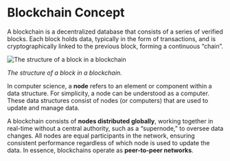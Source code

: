 # Blockchain Concept

A blockchain is a decentralized database that consists of a series of verified blocks. Each block holds data, typically in the form of transactions, and is cryptographically linked to the previous block, forming a continuous “chain”.

![The structure of a block in a blockchain](https://prod-files-secure.s3.us-west-2.amazonaws.com/2572e903-b68a-44d1-9c24-44473bb1f7dd/3045458c-9ae5-48ad-bdea-9f3fa1f68e3a/image.png)

_The structure of a block in a blockchain._

In computer science, a **node** refers to an element or component within a data structure. For simplicity, a node can be understood as a computer. These data structures consist of nodes (or computers) that are used to update and manage data.

A blockchain consists of **nodes distributed globally**, working together in real-time without a central authority, such as a “supernode,” to oversee data changes. All nodes are equal participants in the network, ensuring consistent performance regardless of which node is used to update the data. In essence, blockchains operate as **peer-to-peer networks**.
